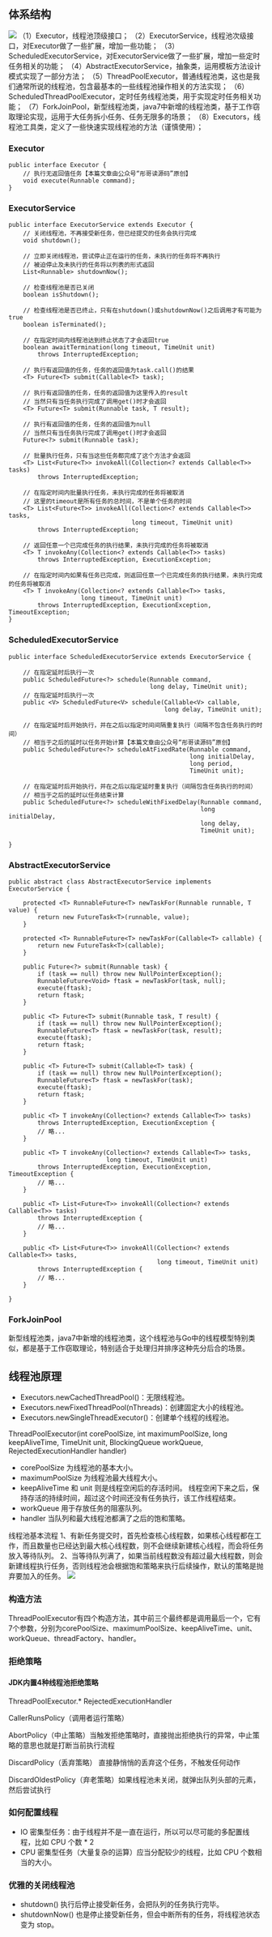 ## 体系结构
![](
  ./executor.png)
（1）Executor，线程池顶级接口；
（2）ExecutorService，线程池次级接口，对Executor做了一些扩展，增加一些功能；
（3）ScheduledExecutorService，对ExecutorService做了一些扩展，增加一些定时任务相关的功能；
（4）AbstractExecutorService，抽象类，运用模板方法设计模式实现了一部分方法；
（5）ThreadPoolExecutor，普通线程池类，这也是我们通常所说的线程池，包含最基本的一些线程池操作相关的方法实现；
（6）ScheduledThreadPoolExecutor，定时任务线程池类，用于实现定时任务相关功能；
（7）ForkJoinPool，新型线程池类，java7中新增的线程池类，基于工作窃取理论实现，运用于大任务拆小任务、任务无限多的场景；
（8）Executors，线程池工具类，定义了一些快速实现线程池的方法（谨慎使用）；
### Executor
```
public interface Executor {
    // 执行无返回值任务【本篇文章由公众号“彤哥读源码”原创】
    void execute(Runnable command);
}
```
### ExecutorService
```
public interface ExecutorService extends Executor {
    // 关闭线程池，不再接受新任务，但已经提交的任务会执行完成
    void shutdown();

    // 立即关闭线程池，尝试停止正在运行的任务，未执行的任务将不再执行
    // 被迫停止及未执行的任务将以列表的形式返回
    List<Runnable> shutdownNow();

    // 检查线程池是否已关闭
    boolean isShutdown();

    // 检查线程池是否已终止，只有在shutdown()或shutdownNow()之后调用才有可能为true
    boolean isTerminated();
    
    // 在指定时间内线程池达到终止状态了才会返回true
    boolean awaitTermination(long timeout, TimeUnit unit)
        throws InterruptedException;
    
    // 执行有返回值的任务，任务的返回值为task.call()的结果
    <T> Future<T> submit(Callable<T> task);

    // 执行有返回值的任务，任务的返回值为这里传入的result
    // 当然只有当任务执行完成了调用get()时才会返回
    <T> Future<T> submit(Runnable task, T result);
    
    // 执行有返回值的任务，任务的返回值为null
    // 当然只有当任务执行完成了调用get()时才会返回
    Future<?> submit(Runnable task);

    // 批量执行任务，只有当这些任务都完成了这个方法才会返回
    <T> List<Future<T>> invokeAll(Collection<? extends Callable<T>> tasks)
        throws InterruptedException;

    // 在指定时间内批量执行任务，未执行完成的任务将被取消
    // 这里的timeout是所有任务的总时间，不是单个任务的时间
    <T> List<Future<T>> invokeAll(Collection<? extends Callable<T>> tasks,
                                  long timeout, TimeUnit unit)
        throws InterruptedException;
    
    // 返回任意一个已完成任务的执行结果，未执行完成的任务将被取消
    <T> T invokeAny(Collection<? extends Callable<T>> tasks)
        throws InterruptedException, ExecutionException;

    // 在指定时间内如果有任务已完成，则返回任意一个已完成任务的执行结果，未执行完成的任务将被取消
    <T> T invokeAny(Collection<? extends Callable<T>> tasks,
                    long timeout, TimeUnit unit)
        throws InterruptedException, ExecutionException, TimeoutException;
}
``` 
### ScheduledExecutorService
```
public interface ScheduledExecutorService extends ExecutorService {

    // 在指定延时后执行一次
    public ScheduledFuture<?> schedule(Runnable command,
                                       long delay, TimeUnit unit);
    // 在指定延时后执行一次
    public <V> ScheduledFuture<V> schedule(Callable<V> callable,
                                           long delay, TimeUnit unit);
                                           
    // 在指定延时后开始执行，并在之后以指定时间间隔重复执行（间隔不包含任务执行的时间）
    // 相当于之后的延时以任务开始计算【本篇文章由公众号“彤哥读源码”原创】
    public ScheduledFuture<?> scheduleAtFixedRate(Runnable command,
                                                  long initialDelay,
                                                  long period,
                                                  TimeUnit unit);

    // 在指定延时后开始执行，并在之后以指定延时重复执行（间隔包含任务执行的时间）
    // 相当于之后的延时以任务结束计算
    public ScheduledFuture<?> scheduleWithFixedDelay(Runnable command,
                                                     long initialDelay,
                                                     long delay,
                                                     TimeUnit unit);

}
```
### AbstractExecutorService
```
public abstract class AbstractExecutorService implements ExecutorService {

    protected <T> RunnableFuture<T> newTaskFor(Runnable runnable, T value) {
        return new FutureTask<T>(runnable, value);
    }

    protected <T> RunnableFuture<T> newTaskFor(Callable<T> callable) {
        return new FutureTask<T>(callable);
    }

    public Future<?> submit(Runnable task) {
        if (task == null) throw new NullPointerException();
        RunnableFuture<Void> ftask = newTaskFor(task, null);
        execute(ftask);
        return ftask;
    }

    public <T> Future<T> submit(Runnable task, T result) {
        if (task == null) throw new NullPointerException();
        RunnableFuture<T> ftask = newTaskFor(task, result);
        execute(ftask);
        return ftask;
    }

    public <T> Future<T> submit(Callable<T> task) {
        if (task == null) throw new NullPointerException();
        RunnableFuture<T> ftask = newTaskFor(task);
        execute(ftask);
        return ftask;
    }

    public <T> T invokeAny(Collection<? extends Callable<T>> tasks)
        throws InterruptedException, ExecutionException {
        // 略...
    }

    public <T> T invokeAny(Collection<? extends Callable<T>> tasks,
                           long timeout, TimeUnit unit)
        throws InterruptedException, ExecutionException, TimeoutException {
        // 略...
    }

    public <T> List<Future<T>> invokeAll(Collection<? extends Callable<T>> tasks)
        throws InterruptedException {
        // 略...
    }

    public <T> List<Future<T>> invokeAll(Collection<? extends Callable<T>> tasks,
                                         long timeout, TimeUnit unit)
        throws InterruptedException {
        // 略...
    }

}
```
### ForkJoinPool
新型线程池类，java7中新增的线程池类，这个线程池与Go中的线程模型特别类似，都是基于工作窃取理论，特别适合于处理归并排序这种先分后合的场景。

## 线程池原理

- Executors.newCachedThreadPool()：无限线程池。
- Executors.newFixedThreadPool(nThreads)：创建固定大小的线程池。
- Executors.newSingleThreadExecutor()：创建单个线程的线程池。

ThreadPoolExecutor(int corePoolSize, int maximumPoolSize, long keepAliveTime, TimeUnit unit, BlockingQueue<Runnable> workQueue, RejectedExecutionHandler handler)

- corePoolSize 为线程池的基本大小。
- maximumPoolSize 为线程池最大线程大小。
- keepAliveTime 和 unit 则是线程空闲后的存活时间。 线程空闲下来之后，保持存活的持续时间，超过这个时间还没有任务执行，该工作线程结束。
- workQueue 用于存放任务的阻塞队列。
- handler 当队列和最大线程池都满了之后的饱和策略。


线程池基本流程
1、有新任务提交时，首先检查核心线程数，如果核心线程都在工作，而且数量也已经达到最大核心线程数，则不会继续新建核心线程，而会将任务放入等待队列。
2、当等待队列满了，如果当前线程数没有超过最大线程数，则会新建线程执行任务，否则线程池会根据饱和策略来执行后续操作，默认的策略是抛弃要加入的任务。
![](
  ./xcc.png)

### 构造方法
ThreadPoolExecutor有四个构造方法，其中前三个最终都是调用最后一个，它有7个参数，分别为corePoolSize、maximumPoolSize、keepAliveTime、unit、workQueue、threadFactory、handler。
### 拒绝策略
#### JDK内置4种线程池拒绝策略
ThreadPoolExecutor.*   RejectedExecutionHandler

CallerRunsPolicy（调用者运行策略）

AbortPolicy（中止策略）当触发拒绝策略时，直接抛出拒绝执行的异常，中止策略的意思也就是打断当前执行流程

DiscardPolicy（丢弃策略） 直接静悄悄的丢弃这个任务，不触发任何动作

DiscardOldestPolicy（弃老策略）如果线程池未关闭，就弹出队列头部的元素，然后尝试执行


### 如何配置线程
- IO 密集型任务：由于线程并不是一直在运行，所以可以尽可能的多配置线程，比如 CPU 个数 * 2
- CPU 密集型任务（大量复杂的运算）应当分配较少的线程，比如 CPU 个数相当的大小。

### 优雅的关闭线程池
- shutdown() 执行后停止接受新任务，会把队列的任务执行完毕。
- shutdownNow() 也是停止接受新任务，但会中断所有的任务，将线程池状态变为 stop。

